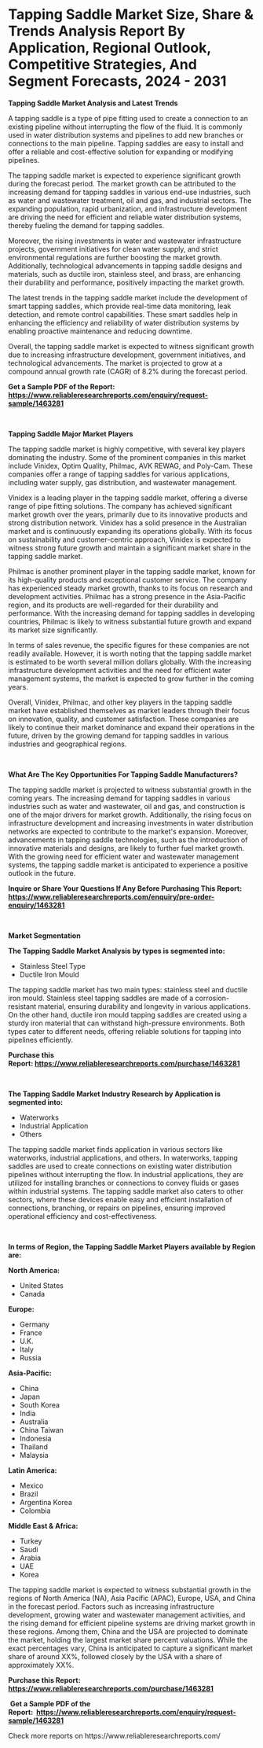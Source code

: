 <p><h1>Tapping Saddle Market Size, Share & Trends Analysis Report By Application, Regional Outlook, Competitive Strategies, And Segment Forecasts, 2024 - 2031</h1></p><p><strong>Tapping Saddle Market Analysis and Latest Trends</strong></p>
<p><p>A tapping saddle is a type of pipe fitting used to create a connection to an existing pipeline without interrupting the flow of the fluid. It is commonly used in water distribution systems and pipelines to add new branches or connections to the main pipeline. Tapping saddles are easy to install and offer a reliable and cost-effective solution for expanding or modifying pipelines.</p><p>The tapping saddle market is expected to experience significant growth during the forecast period. The market growth can be attributed to the increasing demand for tapping saddles in various end-use industries, such as water and wastewater treatment, oil and gas, and industrial sectors. The expanding population, rapid urbanization, and infrastructure development are driving the need for efficient and reliable water distribution systems, thereby fueling the demand for tapping saddles.</p><p>Moreover, the rising investments in water and wastewater infrastructure projects, government initiatives for clean water supply, and strict environmental regulations are further boosting the market growth. Additionally, technological advancements in tapping saddle designs and materials, such as ductile iron, stainless steel, and brass, are enhancing their durability and performance, positively impacting the market growth.</p><p>The latest trends in the tapping saddle market include the development of smart tapping saddles, which provide real-time data monitoring, leak detection, and remote control capabilities. These smart saddles help in enhancing the efficiency and reliability of water distribution systems by enabling proactive maintenance and reducing downtime.</p><p>Overall, the tapping saddle market is expected to witness significant growth due to increasing infrastructure development, government initiatives, and technological advancements. The market is projected to grow at a compound annual growth rate (CAGR) of 8.2% during the forecast period.</p></p>
<p><strong>Get a Sample PDF of the Report:&nbsp; <a href="https://www.reliableresearchreports.com/enquiry/request-sample/1463281">https://www.reliableresearchreports.com/enquiry/request-sample/1463281</a></strong></p>
<p>&nbsp;</p>
<p><strong>Tapping Saddle Major Market Players</strong></p>
<p><p>The tapping saddle market is highly competitive, with several key players dominating the industry. Some of the prominent companies in this market include Vinidex, Optim Quality, Philmac, AVK REWAG, and Poly-Cam. These companies offer a range of tapping saddles for various applications, including water supply, gas distribution, and wastewater management.</p><p>Vinidex is a leading player in the tapping saddle market, offering a diverse range of pipe fitting solutions. The company has achieved significant market growth over the years, primarily due to its innovative products and strong distribution network. Vinidex has a solid presence in the Australian market and is continuously expanding its operations globally. With its focus on sustainability and customer-centric approach, Vinidex is expected to witness strong future growth and maintain a significant market share in the tapping saddle market.</p><p>Philmac is another prominent player in the tapping saddle market, known for its high-quality products and exceptional customer service. The company has experienced steady market growth, thanks to its focus on research and development activities. Philmac has a strong presence in the Asia-Pacific region, and its products are well-regarded for their durability and performance. With the increasing demand for tapping saddles in developing countries, Philmac is likely to witness substantial future growth and expand its market size significantly.</p><p>In terms of sales revenue, the specific figures for these companies are not readily available. However, it is worth noting that the tapping saddle market is estimated to be worth several million dollars globally. With the increasing infrastructure development activities and the need for efficient water management systems, the market is expected to grow further in the coming years.</p><p>Overall, Vinidex, Philmac, and other key players in the tapping saddle market have established themselves as market leaders through their focus on innovation, quality, and customer satisfaction. These companies are likely to continue their market dominance and expand their operations in the future, driven by the growing demand for tapping saddles in various industries and geographical regions.</p></p>
<p>&nbsp;</p>
<p><strong>What Are The Key Opportunities For Tapping Saddle Manufacturers?</strong></p>
<p><p>The tapping saddle market is projected to witness substantial growth in the coming years. The increasing demand for tapping saddles in various industries such as water and wastewater, oil and gas, and construction is one of the major drivers for market growth. Additionally, the rising focus on infrastructure development and increasing investments in water distribution networks are expected to contribute to the market's expansion. Moreover, advancements in tapping saddle technologies, such as the introduction of innovative materials and designs, are likely to further fuel market growth. With the growing need for efficient water and wastewater management systems, the tapping saddle market is anticipated to experience a positive outlook in the future.</p></p>
<p><strong>Inquire or Share Your Questions If Any Before Purchasing This Report: <a href="https://www.reliableresearchreports.com/enquiry/pre-order-enquiry/1463281">https://www.reliableresearchreports.com/enquiry/pre-order-enquiry/1463281</a></strong></p>
<p>&nbsp;</p>
<p><strong>Market Segmentation</strong></p>
<p><strong>The Tapping Saddle Market Analysis by types is segmented into:</strong></p>
<p><ul><li>Stainless Steel Type</li><li>Ductile Iron Mould</li></ul></p>
<p><p>The tapping saddle market has two main types: stainless steel and ductile iron mould. Stainless steel tapping saddles are made of a corrosion-resistant material, ensuring durability and longevity in various applications. On the other hand, ductile iron mould tapping saddles are created using a sturdy iron material that can withstand high-pressure environments. Both types cater to different needs, offering reliable solutions for tapping into pipelines efficiently.</p></p>
<p><strong>Purchase this Report:&nbsp;<a href="https://www.reliableresearchreports.com/purchase/1463281">https://www.reliableresearchreports.com/purchase/1463281</a></strong></p>
<p>&nbsp;</p>
<p><strong>The Tapping Saddle Market Industry Research by Application is segmented into:</strong></p>
<p><ul><li>Waterworks</li><li>Industrial Application</li><li>Others</li></ul></p>
<p><p>The tapping saddle market finds application in various sectors like waterworks, industrial applications, and others. In waterworks, tapping saddles are used to create connections on existing water distribution pipelines without interrupting the flow. In industrial applications, they are utilized for installing branches or connections to convey fluids or gases within industrial systems. The tapping saddle market also caters to other sectors, where these devices enable easy and efficient installation of connections, branching, or repairs on pipelines, ensuring improved operational efficiency and cost-effectiveness.</p></p>
<p>&nbsp;</p>
<p><strong>In terms of Region, the Tapping Saddle Market Players available by Region are:</strong></p>
<p>
    <p> <strong> North America: </strong>
        <ul>
            <li>United States</li>
            <li>Canada</li>
        </ul>
        </p> 
    <p> <strong> Europe: </strong>
        <ul>
            <li>Germany</li>
            <li>France</li>
            <li>U.K.</li>
            <li>Italy</li>
            <li>Russia</li>
        </ul>
        </p> 
    <p> <strong> Asia-Pacific: </strong>
        <ul>
            <li>China</li>
            <li>Japan</li>
            <li>South Korea</li>
            <li>India</li>
            <li>Australia</li>
            <li>China Taiwan</li>
            <li>Indonesia</li>
            <li>Thailand</li>
            <li>Malaysia</li>
        </ul>
        </p> 
    <p> <strong> Latin America: </strong>
        <ul>
            <li>Mexico</li>
            <li>Brazil</li>
            <li>Argentina Korea</li>
            <li>Colombia</li>
        </ul>
        </p> 
    <p> <strong> Middle East & Africa: </strong>
        <ul>
            <li>Turkey</li>
            <li>Saudi</li>
            <li>Arabia</li>
            <li>UAE</li>
            <li>Korea</li>
        </ul>
    </p>
    </p>
<p><p>The tapping saddle market is expected to witness substantial growth in the regions of North America (NA), Asia Pacific (APAC), Europe, USA, and China in the forecast period. Factors such as increasing infrastructure development, growing water and wastewater management activities, and the rising demand for efficient pipeline systems are driving market growth in these regions. Among them, China and the USA are projected to dominate the market, holding the largest market share percent valuations. While the exact percentages vary, China is anticipated to capture a significant market share of around XX%, followed closely by the USA with a share of approximately XX%.</p></p>
<p><strong>Purchase this Report: <a href="https://www.reliableresearchreports.com/purchase/1463281">https://www.reliableresearchreports.com/purchase/1463281</a></strong></p>
<p>&nbsp;<strong>Get a Sample PDF of the Report:&nbsp;&nbsp;<a href="https://www.reliableresearchreports.com/enquiry/request-sample/1463281">https://www.reliableresearchreports.com/enquiry/request-sample/1463281</a></strong></p>
<p><strong></strong></p>
<p>Check more reports on https://www.reliableresearchreports.com/</p>